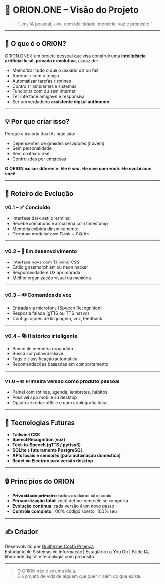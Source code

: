 # 🌌 ORION.ONE – Visão do Projeto

> “Uma IA pessoal, viva, com identidade, memória, voz e propósito.”

---

## 🧠 O que é o ORION?

ORION.ONE é um projeto pessoal que visa construir uma **inteligência artificial local, privada e evolutiva**, capaz de:

- Memorizar tudo o que o usuário diz ou faz
- Aprender com o tempo
- Automatizar tarefas e rotinas
- Controlar ambientes e sistemas
- Funcionar com ou sem internet
- Ter interface amigável e responsiva
- Ser um verdadeiro **assistente digital autônomo**

---

## 💡 Por que criar isso?

Porque a maioria das IAs hoje são:
- Dependentes de grandes servidores (nuvem)
- Sem personalidade
- Sem contexto real
- Controladas por empresas

**O ORION vai ser diferente. Ele é seu. Ele vive com você. Ele evolui com você.**

---

## 🧭 Roteiro de Evolução

### v0.1 – ✅ Concluído
- Interface dark estilo terminal
- Recebe comandos e armazena com timestamp
- Memória exibida dinamicamente
- Estrutura modular com Flask + SQLite

---

### v0.2 – 🔄 Em desenvolvimento
- Interface nova com Tailwind CSS
- Estilo glassmorphism ou neon hacker
- Responsividade e UX aprimorada
- Melhor organização visual da memória

---

### v0.3 – 🔊 Comandos de voz
- Entrada via microfone (Speech Recognition)
- Resposta falada (gTTS ou TTS nativo)
- Configurações de linguagem, voz, feedback

---

### v0.4 – 📚 Histórico inteligente
- Banco de memória expandido
- Busca por palavra-chave
- Tags e classificação automática
- Recomendações baseadas em comportamento

---

### v1.0 – 🌐 Primeira versão como produto pessoal
- Painel com rotinas, agenda, lembretes, hábitos
- Possível app mobile ou desktop
- Opção de rodar offline e com criptografia local

---

## 🔧 Tecnologias Futuras

- **Tailwind CSS**
- **SpeechRecognition (voz)**
- **Text-to-Speech (gTTS / pyttsx3)**
- **SQLite e futuramente PostgreSQL**
- **APIs locais e sensores (para automação doméstica)**
- **React ou Electron para versão desktop**

---

## 🔒 Princípios do ORION

- **Privacidade primeiro**: todos os dados são locais
- **Personalização total**: você define como ele se comporta
- **Evolução contínua**: cada versão é um novo passo
- **Controle completo**: 100% código aberto, 100% seu

---

## ✍️ Criador

Desenvolvido por [Guilherme Costa Proença](https://www.linkedin.com/in/guilhermecostaproenca)  
Estudante de Sistemas de Informação | Estagiário na You.On | Fã de IA, liberdade digital e tecnologia com propósito.

---

> O ORION não é só uma ideia.  
> É o projeto de vida de alguém que quer ir além do que existe.

